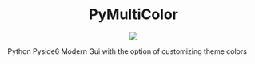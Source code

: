 <h1 align="center">PyMultiColor</h1>
<p align="center">
  <a href="https://drone.gitea.io/go-gitea/gitea" title="Build Status">
    <img src="https://drone.gitea.io/api/badges/go-gitea/gitea/status.svg?ref=refs/heads/main">
  </a>
</p>

Python Pyside6 Modern Gui with the option of customizing theme colors
